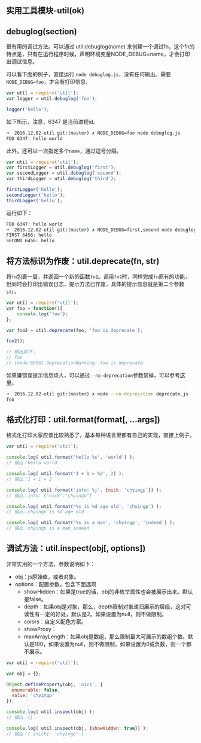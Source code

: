 ## 实用工具模块-util(ok) 
 ## debuglog(section)

很有用的调试方法。可以通过 util.debuglog(name) 来创建一个调试fn，这个fn的特点是，只有在运行程序时候，声明环境变量NODE_DEBUG=name，才会打印出调试信息。

可以看下面的例子，直接运行 `node debuglog.js`，没有任何输出。需要`NODE_DEBUG=foo`，才会有打印信息.

```js
var util = require('util');
var logger = util.debuglog('foo');

logger('hello');
```

如下所示，注意，6347 是当前进程id。

```bash
➜  2016.12.02-util git:(master) ✗ NODE_DEBUG=foo node debuglog.js
FOO 6347: hello world
```

此外，还可以一次指定多个`name`，通过逗号分隔。

```js
var util = require('util');
var firstLogger = util.debuglog('first');
var secondLogger = util.debuglog('second');
var thirdLogger = util.debuglog('third');

firstLogger('hello');
secondLogger('hello');
thirdLogger('hello');
```

运行如下：

```bash
FOO 6347: hello world
➜  2016.12.02-util git:(master) ✗ NODE_DEBUG=first,second node debuglog.js
FIRST 6456: hello
SECOND 6456: hello
```

## 将方法标识为作废：util.deprecate(fn, str)

将`fn`包裹一层，并返回一个新的函数`fn2`。调用`fn2`时，同样完成`fn`原有的功能，但同时会打印出错误日志，提示方法已作废，具体的提示信息就是第二个参数`str`。

```js
var util = require('util');
var foo = function(){
    console.log('foo');
};

var foo2 = util.deprecate(foo, 'foo is deprecate');

foo2();

// 输出如下：
// foo
// (node:6608) DeprecationWarning: foo is deprecate
```

如果嫌错误提示信息烦人，可以通过`--no-deprecation`参数禁掉，可以参考[这里](https://nodejs.org/api/util.html#util_util_deprecate_function_string)。

```bash
➜  2016.12.02-util git:(master) ✗ node --no-deprecation deprecate.js 
foo
```

## 格式化打印：util.format(format[, ...args])

格式化打印大家应该比较熟悉了，基本每种语言里都有自己的实现，直接上例子。

```js
var util = require('util');

console.log( util.format('hello %s', 'world') );
// 输出：hello world

console.log( util.format('1 + 1 = %d', 2) );
// 输出：1 + 1 = 2

console.log( util.format('info: %j', {nick: 'chyingp'}) );
// 输出：info: {"nick":"chyingp"}

console.log( util.format('%s is %d age old', 'chyingp') );
// 输出：chyingp is %d age old

console.log( util.format('%s is a man', 'chyingp', 'indeed') );
// 输出：chyingp is a man indeed
```

## 调试方法：util.inspect(obj[, options])

非常实用的一个方法，参数说明如下：

* obj：js原始值，或者对象。
* options：配置参数，包含下面选项
    * showHidden：如果是true的话，obj的非枚举属性也会被展示出来。默认是false。
    * depth：如果obj是对象，那么，depth限制对象递归展示的层级，这对可读性有一定的好处，默认是2。如果设置为null，则不做限制。
    * colors：自定义配色方案。
    * showProxy：
    * maxArrayLength：如果obj是数组，那么限制最大可展示的数组个数。默认是100，如果设置为null，则不做限制。如果设置为0或负数，则一个都不展示。

```js
var util = require('util');

var obj = {};

Object.defineProperty(obj, 'nick', {
  enumerable: false,  
  value: 'chyingp'
});

console.log( util.inspect(obj) );
// 输出：{}

console.log( util.inspect(obj, {showHidden: true}) );
// 输出：{ [nick]: 'chyingp' }
```